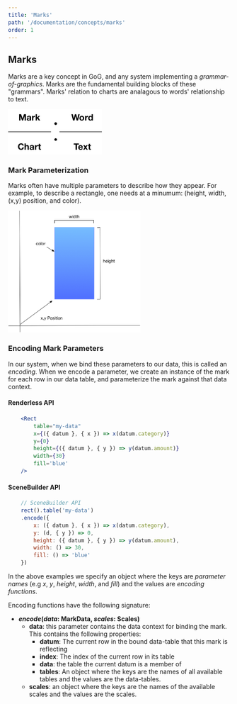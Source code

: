 ```yaml
---
title: 'Marks'
path: '/documentation/concepts/marks'
order: 1
---
```


## Marks

Marks are a key concept in GoG, and any system implementing a _grammar-of-graphics_. Marks are the fundamental building blocks of these "grammars". Marks' relation to charts are analagous to words' relationship to text.

![Mark-to-word Analogy](/images/analogy.png)

### Mark Parameterization

Marks often have multiple parameters to describe how they appear. For example, to describe a rectangle, one needs at a minumum: (height, width, (x,y) position, and color).

<img alt="Mark Encoding Example" src="/images/mark_encoding.png" height="275">


### Encoding Mark Parameters

In our system, when we bind these parameters to our data, this is called an _encoding_. When we encode a parameter, we create an instance of the mark for each row in our data table, and parameterize the mark against that data context.

#### Renderless API
```jsx
    <Rect 
        table="my-data"
        x={({ datum }, { x }) => x(datum.category)}
        y={0}
        height={({ datum }, { y }) => y(datum.amount)}
        width={30}
        fill='blue'
    />
```

#### SceneBuilder API
```js
    // SceneBuilder API
    rect().table('my-data')
    .encode({
        x: ({ datum }, { x }) => x(datum.category),
        y: (d, { y }) => 0,
        height: ({ datum }, { y }) => y(datum.amount),
        width: () => 30,
        fill: () => 'blue'
    })
```

In the above examples we specify an object where the keys are _parameter names_ (e.g _x_, _y_, _height_, _width_, and _fill_) and the values are _encoding functions_. 

Encoding functions have the following signature:

* **_encode_(_data_: MarkData, _scales_: Scales)**
    * __data__: this parameter contains the data context for binding the mark. This contains the following properties:
        * __datum__: The current row in the bound data-table that this mark is reflecting
        * __index__: The index of the current row in its table
        * __data__: the table the current datum is a member of
        * __tables__: An object where the keys are the names of all available tables and the values are the data-tables.
    * __scales__: an object where the keys are the names of the available scales and the values are the scales.
